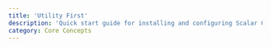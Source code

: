```yaml
---
title: 'Utility First'
description: 'Quick start guide for installing and configuring Scalar CSS.'
category: Core Concepts
---
```

